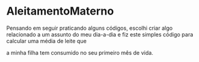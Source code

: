 # AleitamentoMaterno
Pensando em seguir praticando alguns códigos, escolhi criar algo relacionado a um assunto do meu dia-a-dia e fiz este simples código para calcular uma média de leite que 

a minha filha tem consumido no seu primeiro mês de vida.
